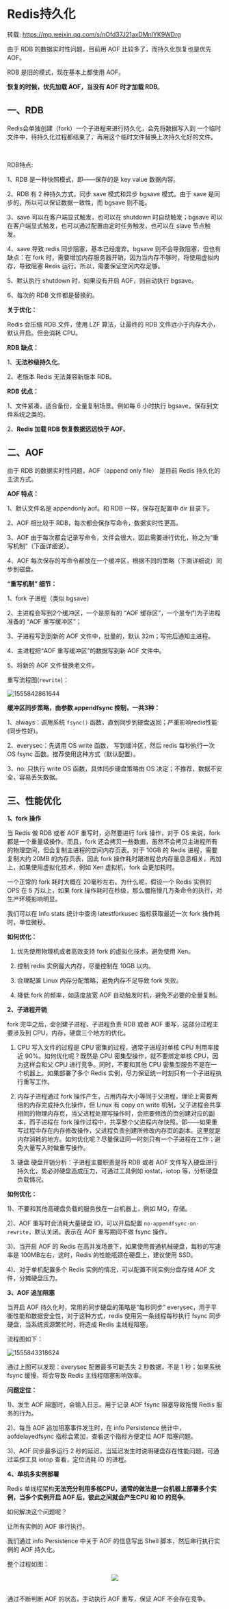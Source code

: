 # Redis持久化

转载: <https://mp.weixin.qq.com/s/nOfd37J21axDMnlYK9WDrg>

由于 RDB 的数据实时性问题，目前用 AOF 比较多了，而持久化恢复也是优先 AOF。

RDB 是旧的模式，现在基本上都使用 AOF。

**恢复的时候，优先加载 AOF，当没有 AOF 时才加载 RDB**。

## 一、RDB

Redis会单独创建（fork）一个子进程来进行持久化，会先将数据写入到 一个临时文件中，待持久化过程都结束了，再用这个临时文件替换上次持久化好的文件。

<div align="center><img src="assets/1555842247398.png"></div><br>

RDB特点: 

1、RDB 是一种快照模式，即——保存的是 key value 数据内容。

2、RDB 有 2 种持久方式，同步 save 模式和异步 bgsave 模式。由于 save 是同步的，所以可以保证数据一致性，而 bgsave 则不能。

3、save 可以在客户端显式触发，也可以在 shutdown 时自动触发；bgsave 可以在客户端显式触发，也可以通过配置由定时任务触发，也可以在 slave 节点触发。

4、save 导致 redis 同步阻塞，基本已经废弃。bgsave 则不会导致阻塞，但也有缺点：在 fork 时，需要增加内存服务器开销，因为当内存不够时，将使用虚拟内存，导致阻塞 Redis 运行。所以，需要保证空闲内存足够。

5、默认执行 shutdown 时，如果没有开启 AOF，则自动执行 bgsave。

6、每次的 RDB 文件都是替换的。

**关于优化：**

Redis 会压缩 RDB 文件，使用 LZF 算法，让最终的 RDB 文件远小于内存大小，默认开启。但会消耗 CPU。

**RDB 缺点：**

1、**无法秒级持久化**。

2、老版本 Redis 无法兼容新版本 RDB。

**RDB 优点：**

1、文件紧凑，适合备份，全量复制场景。例如每 6 小时执行 bgsave，保存到文件系统之类的。

2、**Redis 加载 RDB 恢复数据远远快于 AOF**。

## 二、AOF

由于 RDB 的数据实时性问题，AOF（append only file） 是目前 Redis 持久化的主流方式。

**AOF 特点：**

1、默认文件名是 appendonly.aof。和 RDB 一样，保存在配置中 dir 目录下。

2、AOF 相比较于 RDB，每次都会保存写命令，数据实时性更高。

3、AOF 由于每次都会记录写命令，文件会很大，因此需要进行优化，称之为“重写机制”（下面详细说）。

4、AOF 每次保存的写命令都放在一个缓冲区，根据不同的策略（下面详细说）同步到磁盘。

**“重写机制” 细节：**

1、fork 子进程（类似 bgsave）

2、主进程会写到2个缓冲区，一个是原有的 “AOF 缓存区”，一个是专门为子进程准备的 “AOF 重写缓冲区”；

3、子进程写到到新的 AOF 文件中，批量的，默认 32m；写完后通知主进程。

4、主进程把“AOF 重写缓冲区”的数据写到新 AOF 文件中。

5、将新的 AOF 文件替换老文件。

重写流程图(`rewrite`)：

![1555842861644](assets/1555842861644.png)

**缓冲区同步策略，由参数 appendfsync 控制，一共3种：**

1、always：调用系统 `fsync()` 函数，直到同步到硬盘返回；严重影响redis性能(同步性好)。

2、everysec：先调用 OS write 函数， 写到缓冲区，然后 redis 每秒执行一次 OS fsync 函数。推荐使用这种方式（默认配置）。

3、no: 只执行 write OS 函数，具体同步硬盘策略由 OS 决定；不推荐，数据不安全，容易丢失数据。

## 三、性能优化

**1、fork 操作**

当 Redis 做 RDB 或者 AOF 重写时，必然要进行 fork 操作，对于 OS 来说，fork 都是一个重量级操作。而且，fork 还会拷贝一些数据，虽然不会拷贝主进程所有的物理空间，但会复制主进程的空间内存页表。对于 10GB 的 Redis 进程，需要复制大约 20MB 的内存页表，因此 fork 操作耗时跟进程总内存量息息相关，再加上，如果使用虚拟化技术，例如 Xen 虚拟机，fork 会更加耗时。

一个正常的 fork 耗时大概在 20毫秒左右。为什么呢，假设一个 Redis 实例的 OPS 在 5 万以上，如果 fork 操作耗时在秒级，那么僵拖慢几万条命令的执行，对生产环境影响明显。

我们可以在 Info stats 统计中查询 latestforkusec 指标获取最近一次 fork 操作耗时，单位微秒。

**如何优化：**

1) 优先使用物理机或者高效支持 fork 的虚拟化技术，避免使用 Xen。

2) 控制 redis 实例最大内存，尽量控制在 10GB 以内。

3) 合理配置 Linux 内存分配策略，避免内存不足导致 fork 失败。

4) 降低 fork 的频率，如适度放宽 AOF 自动触发时机，避免不必要的全量复制。

**2、子进程开销**

fork 完毕之后，会创建子进程，子进程负责 RDB 或者 AOF 重写，这部分过程主要涉及到 CPU，内存，硬盘三个地方的优化。

1) CPU 写入文件的过程是 CPU 密集的过程，通常子进程对单核 CPU 利用率接近 90%。如何优化呢？既然是 CPU 密集型操作，就不要绑定单核 CPU，因为这样会和父 CPU 进行竞争。同时，不要和其他 CPU 密集型服务不是在一个机器上。如果部署了多个 Redis 实例，尽力保证统一时刻只有一个子进程执行重写工作。

2) 内存子进程通过 fork 操作产生，占用内存大小等同于父进程，理论上需要两倍的内存完成持久化操作，但 Linux 有 copy on write 机制，父子进程会共享相同的物理内存页，当父进程处理写操作时，会把要修改的页创建对应的副本，而子进程在 fork 操作过程中，共享整个父进程内存快照。即——如果重写过程中存在内存修改操作，父进程负责创建所修改内存页的副本。这里就是内存消耗的地方。如何优化呢？尽量保证同一时刻只有一个子进程在工作；避免大量写入时做重写操作。

3) 硬盘 硬盘开销分析：子进程主要职责是将 RDB 或者 AOF 文件写入硬盘进行持久化，势必对硬盘造成压力，可通过工具例如 iostat，iotop 等，分析硬盘负载情况。

**如何优化：**

1)、不要和其他高硬盘负载的服务放在一台机器上，例如 MQ，存储。

2)、AOF 重写时会消耗大量硬盘 IO，可以开启配置 `no-appendfsync-on-rewrite`，默认关闭。表示在 AOF 重写期间不做 fsync 操作。

3)、当开启 AOF 的 Redis 在高并发场景下，如果使用普通机械硬盘，每秒的写速率是 100MB左右，这时，Redis 的性能瓶颈在硬盘上，建议使用 SSD。

4)、对于单机配置多个 Redis 实例的情况，可以配置不同实例分盘存储 AOF 文件，分摊硬盘压力。

**3、AOF 追加阻塞**

当开启 AOF 持久化时，常用的同步硬盘的策略是“每秒同步” everysec，用于平衡性能和数据安全性，对于这种方式，redis 使用另一条线程每秒执行 fsync 同步硬盘，当系统资源繁忙时，将造成 Redis 主线程阻塞。

流程图如下：

![1555843318624](assets/1555843318624.png)

通过上图可以发现：everysec 配置最多可能丢失 2 秒数据，不是 1 秒；如果系统 fsync 缓慢，将会导致 Redis 主线程阻塞影响效率。

**问题定位：**

1)、发生 AOF 阻塞时，会输入日志。用于记录 AOF fsync 阻塞导致拖慢 Redis 服务的行为。

2)、每当 AOF 追加阻塞事件发生时，在 info Persistence 统计中，aofdelayedfsync 指标会累加，查看这个指标方便定位 AOF 阻塞问题。

3)、AOF 同步最多运行 2 秒的延迟，当延迟发生时说明硬盘存在性能问题，可通过监控工具 iotop 查看，定位消耗 IO 的进程。

**4、单机多实例部署**

Redis 单线程架构**无法充分利用多核CPU，通常的做法是一台机器上部署多个实例，当多个实例开启 AOF 后，彼此之间就会产生CPU 和 IO 的竞争**。

如何解决这个问题呢？

让所有实例的 AOF 串行执行。

我们通过 info Persistence 中关于 AOF 的信息写出 Shell 脚本，然后串行执行实例的 AOF 持久化。

整个过程如图：

<div align="center"><img src="assets/1555843337361.png"></div><br>

通过不断判断 AOF 的状态，手动执行 AOF 重写，保证 AOF 不会存在竞争。